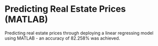 # Predicting Real Estate Prices (MATLAB)
Predicting real estate prices through deploying a linear regressing model using MATLAB - an accuracy of 82.258% was achieved.
